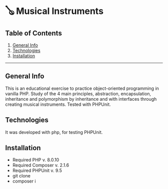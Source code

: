 # 🪕 Musical Instruments

## Table of Contents

1. [General Info](#general-info)
2. [Technologies](#technologies)
3. [Installation](#installation)

---

## General Info

This is an educational exercise to practice object-oriented programming in vanilla PHP. Study of the 4 main principles, abstraction, encapsulation, inheritance and polymorphism by inheritance and with interfaces through creating musical instruments. Tested with PHPUnit.

## Technologies

It was developed with php, for testing PHPUnit.

## Installation

- Required PHP v. 8.0.10
- Required Composer v. 2.1.6
- Required PHPUnit v. 9.5
- git clone <repository>
- composer i
